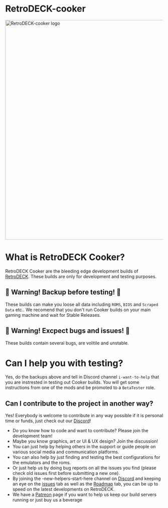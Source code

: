# RetroDECK-cooker

<img src="https://github.com/XargonWan/RetroDECK-cooker/blob/main/cooker.png?raw=true" alt="RetroDECK-cooker logo" width="700"/>


# What is RetroDECK Cooker?
RetroDECK Cooker are the bleeding edge development builds of [RetroDECK](https://github.com/XargonWan/RetroDECK). These builds are only for development and testing purposes.

## 🛑 Warning! Backup before testing! 🛑
These builds can make you loose all data including `ROMS`, `BIOS` and `Scraped Data` etc..
We recomend that you don't run Cooker builds on your main gaming machine and wait for Stable Releases. 

## 🛑 Warning! Excpect bugs and issues! 🛑
These builds contain several bugs, are volitile and unstable. 

# Can I help you with testing? 
Yes, do the backups above and tell in Discord channel `i-want-to-help` that you are instrested in testing out Cooker builds.
You will get some instructions from one of the mods and be promoted to a `BetaTester` role. 

## Can I contribute to the project in another way?
Yes! Everybody is welcome to contribute in any way possible if it is personal time or funds, just check out our [Discord](https://discord.gg/Dz3szYsP8g)!
- Do you know how to code and want to contribute? Please join the development team! 
- Maybe you know graphics, art or UI & UX design? Join the discussion!
- You can just help by helping others in the support or guide people on various social media and communication platforms.
- You can also help by just finding and testing the best configurations for the emulators and the roms.
- Or just help us by doing bug reports on all the issues you find (please check old issues first before submitting a new one).
- By joining the -new-helpers-start-here channel on [Discord](discord.gg/Dz3szYsP8g) and keeping an eye on the [issues](https://github.com/XargonWan/RetroDECK/issues) tab as well as the [Roadmap](https://github.com/XargonWan/RetroDECK/milestones) tab, you can be up to speed on the latest developments on RetroDECK.
- We have a [Patreon](https://www.patreon.com/RetroDECK) page if you want to help us keep our build servers running or just buy us a beverage
